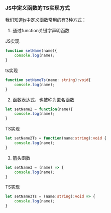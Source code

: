 ### JS中定义函数的TS实现方式

我们知道js中定义函数常用的有3种方式：

1. 通过function关键字声明函数

JS实现

```js
function setName(name){
    console.log(name);
}
```

ts实现

```ts
function setNameTs(name: string):void{
    console.log(name);
}
```

2. 函数表达式，也被称为匿名函数

```js
let setName2 = function(name){
    console.log(name);
}
```

TS实现

```ts
let setName2Ts = function(name:string):void {
    console.log(name);
}
```

3. 箭头函数

```js
let setName3 = (name) => {
    console.log(name);
}
```

TS实现

```ts
let setName3Ts = (name:string):void => {
    console.log(name);
}
```